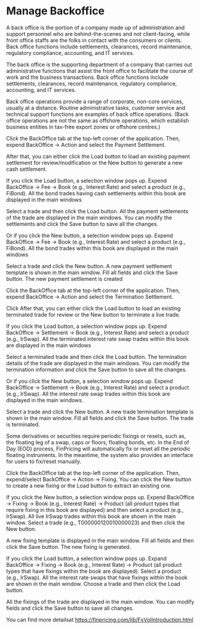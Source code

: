 # Manage Backoffice

A back office is the portion of a company made up of administration and support personnel who are behind-the-scenes and not client-facing, while front office staffs are the folks in contact with the consumers or clients. Back office functions include settlements, clearances, record maintenance, regulatory compliance, accounting, and IT services.

The back office is the supporting department of a company that carries out administrative functions that assist the front office to facilitate the course of work and the business transactions. Back office functions include settlements, clearances, record maintenance, regulatory compliance, accounting, and IT services.

Back office operations provide a range of corporate, non-core services, usually at a distance. Routine administrative tasks, customer service and technical support functions are examples of back office operations. (Back office operations are not the same as offshore operations, which establish business entities in tax-free export zones or offshore centres.)

Click the BackOffice tab at the top-left corner of the application. Then, expend BackOffice -> Action and select the Payment Settlement.

After that, you can either click the Load button to load an existing payment settlement for review/modification or the New button to generate a new cash settlement. 

If you click the Load button, a selection window pops up. Expend BackOffice -> Fee -> Book (e.g., Interest Rate) and select a product (e.g., FiBond). All the bond trades having cash settlements within this book are displayed in the main windows

Select a trade and then click the Load button. All the payment settlements of the trade are displayed in the main windows. You can modify the settlements and click the Save button to save all the changes.

Or if you click the New button, a selection window pops up. Expend BackOffice -> Fee -> Book (e.g., Interest Rate) and select a product (e.g., FiBond). All the bond trades within this book are displayed in the main windows

Select a trade and click the New button. A new payment settlement template is shown in the main window. Fill all fields and click the Save button. The new payment settlement is created

Click the BackOffice tab at the top-left corner of the application. Then, expend BackOffice -> Action and select the Termination Settlement.

Click After that, you can either click the Load button to load an existing terminated trade for review or the New button to terminate a live trade. 

If you click the Load button, a selection window pops up. Expend BackOffice -> Settlement -> Book (e.g., Interest Rate) and select a product (e.g., IrSwap). All the terminated interest rate swap trades within this book are displayed in the main windows

Select a terminated trade and then click the Load button. The termination details of the trade are displayed in the main windows. You can modify the termination information and click the Save button to save all the changes.

Or if you click the New button, a selection window pops up. Expend BackOffice -> Settlement -> Book (e.g., Interest Rate) and select a product (e.g., IrSwap). All the interest rate swap trades within this book are displayed in the main windows.

Select a trade and click the New button. A new trade termination template is shown in the main window. Fill all fields and click the Save button. The trade is terminated.

Some derivatives or securities require periodic fixings or resets, such as, the floating leg of a swap, caps or floors, floating bonds, etc. In the End of Day (EOD) process, FinPricing will automatically fix or reset all the periodic floating instruments. In the meantime, the system also provides an interface for users to fix/reset manually.

 Click the BackOffice tab at the top-left corner of the application. Then, expend/select BackOffice -> Action -> Fixing. You can click the New button to create a new fixing or the Load button to extract an existing one.

If you click the New button, a selection window pops up. Expend BackOffice -> Fixing -> Book (e.g., Interest Rate) -> Product (all product types that require fixing in this book are displayed) and then select a product (e.g., IrSwap). All live IrSwap trades within this book are shown in the main window. Select a trade (e.g., T000000120010000023) and then click the New button.

A new fixing template is displayed in the main window. Fill all fields and then click the Save button. The new fixing is generated.

If you click the Load button, a selection window pops up. Expand BackOffice -> Fixing -> Book (e.g., Interest Rate) -> Product (all product types that have fixings within the book are displayed). Select a product (e.g., IrSwap). All the interest rate swaps that have fixings within the book are shown in the main window. Choose a trade and then click the Load button.

All the fixings of the trade are displayed in the main window. You can modify fields and click the Save button to save all changes.

You can find more detailsat 
https://finpricing.com/lib/FxVolIntroduction.html


